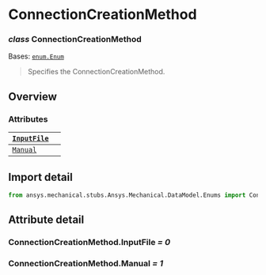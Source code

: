 <a id="connectioncreationmethod"></a>

# ConnectionCreationMethod

<a id="ConnectionCreationMethod"></a>

### *class* ConnectionCreationMethod

Bases: [`enum.Enum`](https://docs.python.org/3/library/enum.html#enum.Enum)

> Specifies the ConnectionCreationMethod.

> <!-- !! processed by numpydoc !! -->

<a id="overview"></a>

## Overview

### Attributes

| [`InputFile`](#ConnectionCreationMethod.InputFile)   |    |
|------------------------------------------------------|----|
| [`Manual`](#ConnectionCreationMethod.Manual)         |    |

<a id="import-detail"></a>

## Import detail

```python
from ansys.mechanical.stubs.Ansys.Mechanical.DataModel.Enums import ConnectionCreationMethod
```

<a id="attribute-detail"></a>

## Attribute detail

<a id="ConnectionCreationMethod.InputFile"></a>

### ConnectionCreationMethod.InputFile *= 0*

<a id="ConnectionCreationMethod.Manual"></a>

### ConnectionCreationMethod.Manual *= 1*
